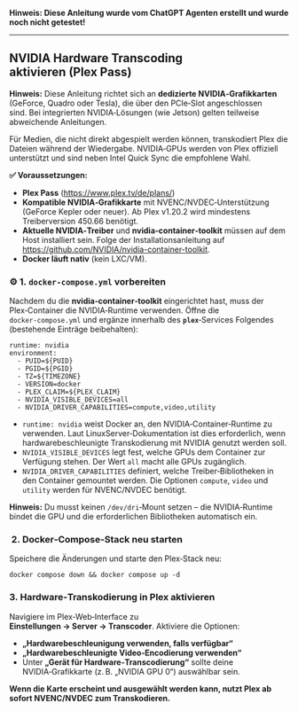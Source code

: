 **Hinweis: Diese Anleitung wurde vom ChatGPT Agenten erstellt und wurde noch nicht getestet!**

---

##  NVIDIA Hardware Transcoding aktivieren (Plex Pass)

**Hinweis:** Diese Anleitung richtet sich an **dedizierte NVIDIA‑Grafikkarten** (GeForce, Quadro oder Tesla), die über den PCIe‑Slot angeschlossen sind. Bei integrierten NVIDIA‑Lösungen (wie Jetson) gelten teilweise abweichende Anleitungen.

Für Medien, die nicht direkt abgespielt werden können, transkodiert Plex die Dateien während der Wiedergabe.
NVIDIA‑GPUs werden von Plex offiziell unterstützt und sind neben Intel Quick Sync die empfohlene Wahl.

**✅ Voraussetzungen:**
- **Plex Pass** (https://www.plex.tv/de/plans/)
- **Kompatible NVIDIA‑Grafikkarte** mit NVENC/NVDEC‑Unterstützung (GeForce Kepler oder neuer).
  Ab Plex v1.20.2 wird mindestens Treiberversion 450.66 benötigt.
- **Aktuelle NVIDIA‑Treiber** und **nvidia‑container‑toolkit** müssen auf dem Host installiert sein. Folge der Installationsanleitung auf https://github.com/NVIDIA/nvidia-container-toolkit.
- **Docker läuft nativ** (kein LXC/VM).

### ⚙️ 1. `docker‑compose.yml` vorbereiten
Nachdem du die **nvidia‑container‑toolkit** eingerichtet hast, muss der Plex‑Container die NVIDIA‑Runtime verwenden. Öffne die `docker‑compose.yml` und ergänze innerhalb des **`plex`**‑Services Folgendes (bestehende Einträge beibehalten):

```
runtime: nvidia
environment:
  - PUID=${PUID}
  - PGID=${PGID}
  - TZ=${TIMEZONE}
  - VERSION=docker
  - PLEX_CLAIM=${PLEX_CLAIM}
  - NVIDIA_VISIBLE_DEVICES=all
  - NVIDIA_DRIVER_CAPABILITIES=compute,video,utility
```

* `runtime: nvidia` weist Docker an, den NVIDIA‑Container‑Runtime zu verwenden. Laut LinuxServer‑Dokumentation ist dies erforderlich, wenn hardwarebeschleunigte Transkodierung mit NVIDIA genutzt werden soll.
* `NVIDIA_VISIBLE_DEVICES` legt fest, welche GPUs dem Container zur Verfügung stehen. Der Wert `all` macht alle GPUs zugänglich.
* `NVIDIA_DRIVER_CAPABILITIES` definiert, welche Treiber‑Bibliotheken in den Container gemountet werden. Die Optionen `compute`, `video` und `utility` werden für NVENC/NVDEC benötigt.

**Hinweis:** Du musst keinen `/dev/dri`‑Mount setzen – die NVIDIA‑Runtime bindet die GPU und die erforderlichen Bibliotheken automatisch ein.

###  2. Docker‑Compose‑Stack neu starten
Speichere die Änderungen und starte den Plex‑Stack neu:

```
docker compose down && docker compose up -d
```

### ️3. Hardware‑Transkodierung in Plex aktivieren
Navigiere im Plex‑Web‑Interface zu **Einstellungen → Server → Transcoder**. Aktiviere die Optionen:
- **„Hardwarebeschleunigung verwenden, falls verfügbar“**
- **„Hardwarebeschleunigte Video‑Encodierung verwenden“**
- Unter **„Gerät für Hardware‑Transcodierung“** sollte deine NVIDIA‑Grafikkarte (z. B. „NVIDIA GPU 0“) auswählbar sein.

**Wenn die Karte erscheint und ausgewählt werden kann, nutzt Plex ab sofort NVENC/NVDEC zum Transkodieren.**
